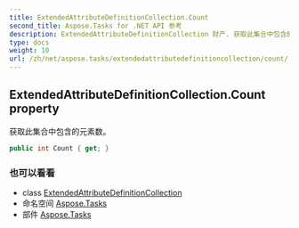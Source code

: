 ```yaml
---
title: ExtendedAttributeDefinitionCollection.Count
second_title: Aspose.Tasks for .NET API 参考
description: ExtendedAttributeDefinitionCollection 财产. 获取此集合中包含的元素数
type: docs
weight: 10
url: /zh/net/aspose.tasks/extendedattributedefinitioncollection/count/
---
```

## ExtendedAttributeDefinitionCollection.Count property

获取此集合中包含的元素数。

```csharp
public int Count { get; }
```

### 也可以看看

* class [ExtendedAttributeDefinitionCollection](../)
* 命名空间 [Aspose.Tasks](../../extendedattributedefinitioncollection/)
* 部件 [Aspose.Tasks](../../../)


